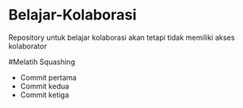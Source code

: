 # Belajar-Kolaborasi
Repository untuk belajar kolaborasi akan tetapi tidak memiliki akses kolaborator

#Melatih Squashing 
- Commit pertama
- Commit kedua
- Commit ketiga

